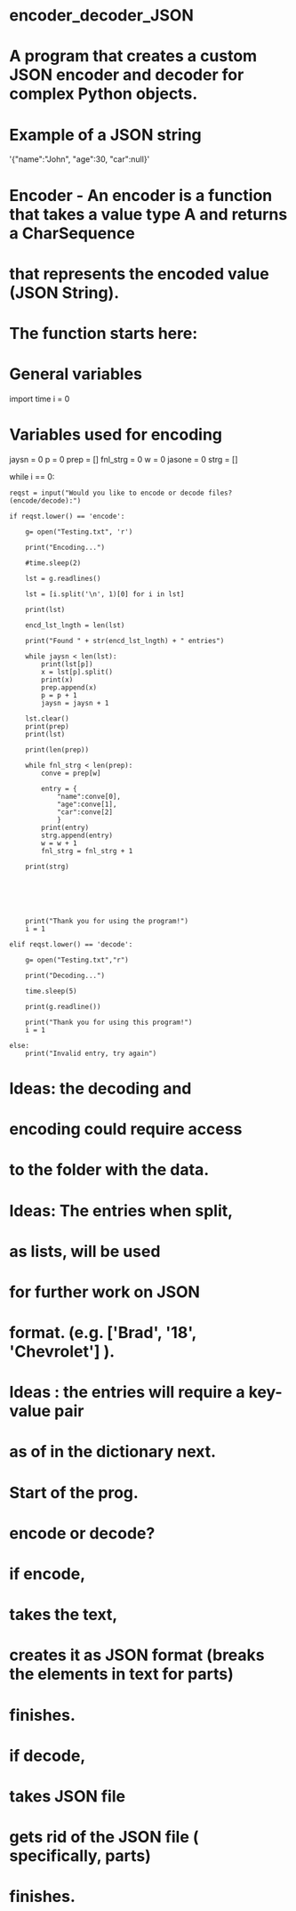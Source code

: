 # encoder_decoder_JSON
# A program that creates a custom JSON encoder and decoder for complex Python objects.

# Example of a JSON string
'{"name":"John", "age":30, "car":null}'

# Encoder - An encoder is a function that takes a value type A and returns a CharSequence
# that represents the encoded value (JSON String).

# The function starts here:

# General variables

import time
i = 0

# Variables used for encoding
jaysn = 0
p = 0
prep = []
fnl_strg = 0
w = 0
jasone = 0
strg = []

while i == 0:

    reqst = input("Would you like to encode or decode files? (encode/decode):")

    if reqst.lower() == 'encode':
    
        g= open("Testing.txt", 'r')

        print("Encoding...")

        #time.sleep(2)
        
        lst = g.readlines()

        lst = [i.split('\n', 1)[0] for i in lst]

        print(lst)
        
        encd_lst_lngth = len(lst)

        print("Found " + str(encd_lst_lngth) + " entries")

        while jaysn < len(lst):
            print(lst[p])
            x = lst[p].split()
            print(x)
            prep.append(x)
            p = p + 1
            jaysn = jaysn + 1
        
        lst.clear()
        print(prep)
        print(lst)

        print(len(prep))

        while fnl_strg < len(prep):
            conve = prep[w]
            
            entry = {
                "name":conve[0],
                "age":conve[1],
                "car":conve[2]
                }
            print(entry)
            strg.append(entry)
            w = w + 1
            fnl_strg = fnl_strg + 1

        print(strg)
            




        
        print("Thank you for using the program!")
        i = 1

    elif reqst.lower() == 'decode':

        g= open("Testing.txt","r")

        print("Decoding...")

        time.sleep(5)

        print(g.readline())

        print("Thank you for using this program!")
        i = 1

    else:
        print("Invalid entry, try again")


        
# Ideas: the decoding and
# encoding could require access
# to the folder with the data.

# Ideas: The entries when split,
# as lists, will be used 
# for further work on JSON
# format. (e.g. ['Brad', '18', 'Chevrolet'] ).

# Ideas : the entries will require a key-value pair 
# as of in the dictionary next.

# Start of the prog.
# encode or decode?
# if encode,
# takes the text,
# creates it as JSON format (breaks the elements in text for parts)
# finishes.
# if decode,
# takes JSON file
# gets rid of the JSON file ( specifically, parts)
# finishes.
